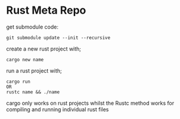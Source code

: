 # Rust Meta Repo

get submodule code:

	git submodule update --init --recursive

create a new rust project with;

    cargo new name

run a rust project with;

    cargo run
    OR
    rustc name && ./name

cargo only works on rust projects whilst the Rustc method works for compiling and running individual rust files

